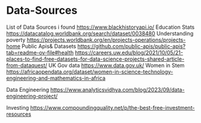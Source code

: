 # Data-Sources
List of Data Sources i found
https://www.blackhistoryapi.io/
Education Stats
https://datacatalog.worldbank.org/search/dataset/0038480
Understanding poverty
https://projects.worldbank.org/en/projects-operations/projects-home
Public Apis& Datasets
https://github.com/public-apis/public-apis?tab=readme-ov-file#health
https://careers.uw.edu/blog/2021/10/05/21-places-to-find-free-datasets-for-data-science-projects-shared-article-from-dataquest/
UK Gov data
https://www.data.gov.uk/
Women in Stem
https://africaopendata.org/dataset/women-in-science-technology-engineering-and-mathematics-in-africa

Data Engineering
https://www.analyticsvidhya.com/blog/2023/09/data-engineering-project/

Investing
https://www.compoundingquality.net/p/the-best-free-investment-resources
